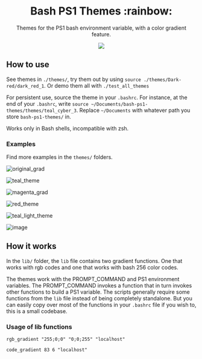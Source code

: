 <h1 align="center">
  Bash PS1 Themes :rainbow: 
</h1>

<p align="center">
Themes for the PS1 bash environment variable, with a color gradient feature.
</p>
<p align="center">
    <img src="https://raw.githubusercontent.com/showlet/bash_ps1_themes/master/misc/photos/magenta_gradient3.png"/>
</p>
  
## How to use

See themes in `./themes/`, try them out by using `source ./themes/Dark-red/dark_red_1`. Or demo them all with `./test_all_themes`

For persistent use, source the theme in your `.bashrc`. For instance, at the end of your `.bashrc`, write `source ~/Documents/bash-ps1-themes/themes/teal_cyber_3`. Replace `~/Documents` with whatever path you store `bash-ps1-themes/` in.

Works only in Bash shells, incompatible with zsh.

### Examples
Find more examples in the `themes/` folders.

![original_grad](https://raw.githubusercontent.com/showlet/bash_ps1_themes/master/misc/photos/original_gradient.png)

![teal_theme](https://raw.githubusercontent.com/showlet/bash_ps1_themes/master/misc/photos/teal_theme1.png)

![magenta_grad](https://raw.githubusercontent.com/showlet/bash_ps1_themes/master/misc/photos/magenta_gradient3.png)

![red_theme](https://user-images.githubusercontent.com/8711020/142965044-cfb09fba-b78a-4acd-9e0c-91fab0c0126c.png)

![teal_light_theme](https://user-images.githubusercontent.com/8711020/142966562-12f60fbc-15f8-4e5f-a78e-5b6c177cac06.png)

![image](https://user-images.githubusercontent.com/8711020/142968847-53f5aaf3-0ae2-49db-ac39-90a41b331f04.png)

## How it works

In the `lib/` folder, the `lib` file contains two gradient functions. One that works with rgb codes and one that works with bash 256 color codes. 

The themes work with the PROMPT_COMMAND and PS1 environment variables. The PROMPT_COMMAND invokes a function that in turn invokes other functions to build a PS1 variable. The scripts generally require some functions from the `lib` file instead of being completely standalone. But you can easily copy over most of the functions in your `.bashrc` file if you wish to, this is a small codebase.

### Usage of lib functions 

`rgb_gradient "255;0;0" "0;0;255" "localhost"`

`code_gradient 83 6 "localhost"` 
